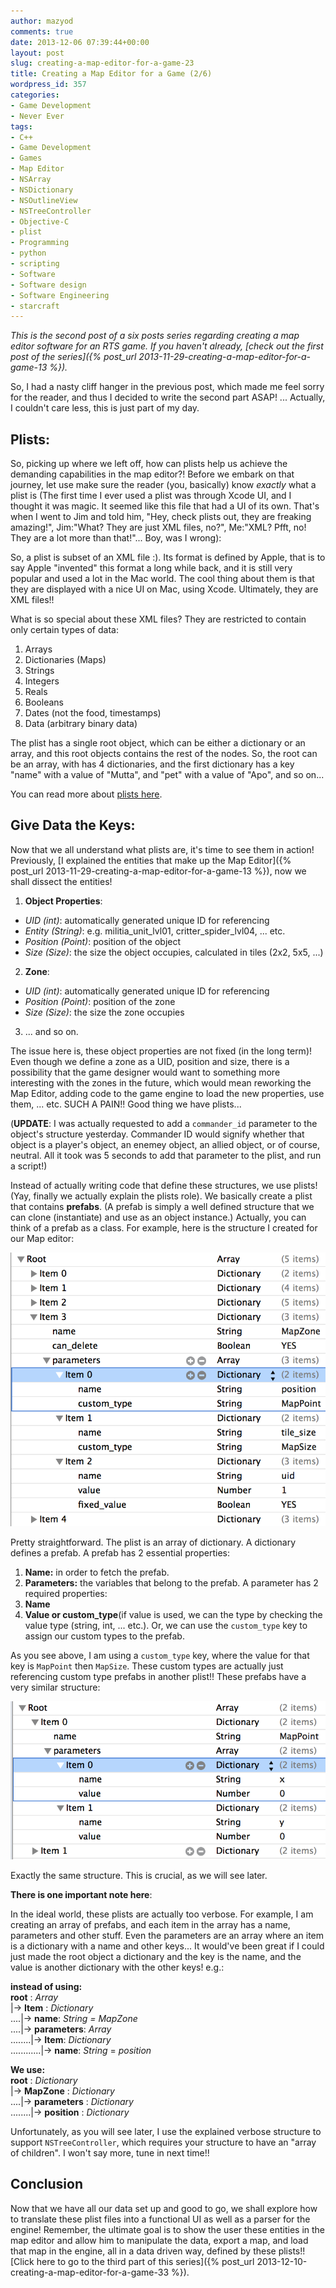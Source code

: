 ```yaml
---
author: mazyod
comments: true
date: 2013-12-06 07:39:44+00:00
layout: post
slug: creating-a-map-editor-for-a-game-23
title: Creating a Map Editor for a Game (2/6)
wordpress_id: 357
categories:
- Game Development
- Never Ever
tags:
- C++
- Game Development
- Games
- Map Editor
- NSArray
- NSDictionary
- NSOutlineView
- NSTreeController
- Objective-C
- plist
- Programming
- python
- scripting
- Software
- Software design
- Software Engineering
- starcraft
---
```


_This is the second post of a six posts series regarding creating a map editor software for an RTS game. If you haven't already, [check out the first post of the series]({% post_url 2013-11-29-creating-a-map-editor-for-a-game-13 %})._

So, I had a nasty cliff hanger in the previous post, which made me feel sorry for the reader, and thus I decided to write the second part ASAP! ... Actually, I couldn't care less, this is just part of my day.



## Plists:



So, picking up where we left off, how can plists help us achieve the demanding capabilities in the map editor?! Before we embark on that journey, let use make sure the reader (you, basically) know _exactly_ what a plist is (The first time I ever used a plist was through Xcode UI, and I thought it was magic. It seemed like this file that had a UI of its own. That's when I went to Jim and told him, "Hey, check plists out, they are freaking amazing!", Jim:"What? They are just XML files, no?", Me:"XML? Pfft, no! They are a lot more than that!"... Boy, was I wrong):

So, a plist is subset of an XML file :). Its format is defined by Apple, that is to say Apple "invented" this format a long while back, and it is still very popular and used a lot in the Mac world. The cool thing about them is that they are displayed with a nice UI on Mac, using Xcode. Ultimately, they are XML files!!

What is so special about these XML files? They are restricted to contain only certain types of data:

  1. Arrays
  2. Dictionaries (Maps)
  3. Strings
  4. Integers
  5. Reals
  6. Booleans
  7. Dates (not the food, timestamps)
  8. Data (arbitrary binary data)


The plist has a single root object, which can be either a dictionary or an array, and this root objects contains the rest of the nodes. So, the root can be an array, with has 4 dictionaries, and the first dictionary has a key "name" with a value of "Mutta", and "pet" with a value of "Apo", and so on...

You can read more about [plists here](http://en.wikipedia.org/wiki/Property_list).


## Give Data the Keys:


Now that we all understand what plists are, it's time to see them in action! Previously, [I explained the entities that make up the Map Editor]({% post_url 2013-11-29-creating-a-map-editor-for-a-game-13 %}), now we shall dissect the entities!

1. **Object Properties**:
  * _UID (int)_: automatically generated unique ID for referencing
  * _Entity (String)_: e.g. militia_unit_lvl01, critter_spider_lvl04, ... etc.
  * _Position (Point)_: position of the object
  * _Size (Size)_: the size the object occupies, calculated in tiles (2x2, 5x5, ...)

2. **Zone**:
  * _UID (int)_: automatically generated unique ID for referencing
  * _Position (Point)_: position of the zone
  * _Size (Size)_: the size the zone occupies

3. ... and so on.


The issue here is, these object properties are not fixed (in the long term)! Even though we define a zone as a UID, position and size, there is a possibility that the game designer would want to something more interesting with the zones in the future, which would mean reworking the Map Editor, adding code to the game engine to load the new properties, use them, ... etc. SUCH A PAIN!! Good thing we have plists...

(**UPDATE**: I was actually requested to add a `commander_id` parameter to the object's structure yesterday. Commander ID would signify whether that object is a player's object, an enemey object, an allied object, or of course, neutral. All it took was 5 seconds to add that parameter to the plist, and run a script!)

Instead of actually writing code that define these structures, we use plists! (Yay, finally we actually explain the plists role). We basically create a plist that contains **prefabs**. (A prefab is simply a well defined structure that we can clone (instantiate) and use as an object instance.) Actually, you can think of a prefab as a class. For example, here is the structure I created for our Map editor:

[![Screenshot 2013-12-05 23.25.26](/images/screenshot-2013-12-05-23-25-26.png)](/images/screenshot-2013-12-05-23-25-26.png)

Pretty straightforward. The plist is an array of dictionary. A dictionary defines a prefab. A prefab has 2 essential properties:

1. **Name:** in order to fetch the prefab.
2. **Parameters:** the variables that belong to the prefab.
A parameter has 2 required properties:
  1. **Name**
  2. **Value or custom_type**(if value is used, we can the type by checking the value type (string, int, ... etc.). Or, we can use the `custom_type` key to assign our custom types to the prefab.


As you see above, I am using a `custom_type` key, where the value for that key is `MapPoint` then `MapSize`. These custom types are actually just referencing custom type prefabs in another plist!! These prefabs have a very similar structure:

[![Screenshot 2013-12-05 23.34.33](/images/screenshot-2013-12-05-23-34-33.png)](/images/screenshot-2013-12-05-23-34-33.png)

Exactly the same structure. This is crucial, as we will see later.

**There is one important note here**:

In the ideal world, these plists are actually too verbose. For example, I am creating an array of prefabs, and each item in the array has a name, parameters and other stuff. Even the parameters are an array where an item is a dictionary with a name and other keys... It would've been great if I could just made the root object a dictionary and the key is the name, and the value is another dictionary with the other keys! e.g.:

**instead of using:** <br />
**root** : _Array_ <br />
|-> **Item** : _Dictionary_ <br />
....|-> **name**: _String =_ _MapZone_ <br />
....|-> **parameters**: _Array_ <br />
........|-> **Item**: _Dictionary_ <br />
............|-> **name**: _String_ = _position_

**We use:** <br />
**root** : _Dictionary_ <br />
|-> **MapZone** : _Dictionary_ <br />
....|-> **parameters** : _Dictionary_ <br />
........|-> **position** : _Dictionary_

Unfortunately, as you will see later, I use the explained verbose structure to support `NSTreeController`, which requires your structure to have an "array of children". I won't say more, tune in next time!!


## Conclusion


Now that we have all our data set up and good to go, we shall explore how to translate these plist files into a functional UI as well as a parser for the engine! Remember, the ultimate goal is to show the user these entities in the map editor and allow him to manipulate the data, export a map, and load that map in the engine, all in a data driven way, defined by these plists!! [Click here to go to the third part of this series]({% post_url 2013-12-10-creating-a-map-editor-for-a-game-33 %}).
